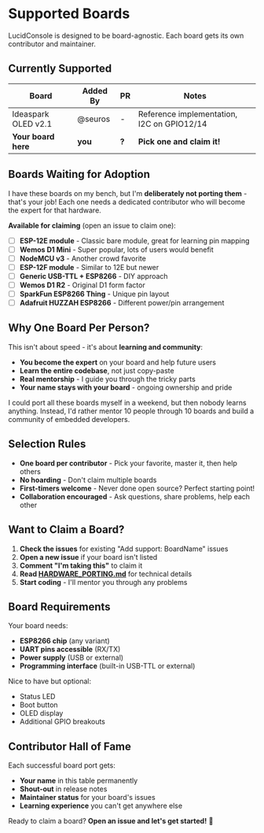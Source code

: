# Supported Boards

LucidConsole is designed to be board-agnostic. Each board gets its own contributor and maintainer.

## Currently Supported

| Board | Added By | PR | Notes |
|-------|----------|----|----|
| Ideaspark OLED v2.1 | @seuros | - | Reference implementation, I2C on GPIO12/14 |
| **Your board here** | **you** | **?** | **Pick one and claim it!** |

## Boards Waiting for Adoption

I have these boards on my bench, but I'm **deliberately not porting them** - that's your job! Each one needs a dedicated contributor who will become the expert for that hardware.

**Available for claiming** (open an issue to claim one):

- [ ] **ESP-12E module** - Classic bare module, great for learning pin mapping
- [ ] **Wemos D1 Mini** - Super popular, lots of users would benefit  
- [ ] **NodeMCU v3** - Another crowd favorite
- [ ] **ESP-12F module** - Similar to 12E but newer
- [ ] **Generic USB-TTL + ESP8266** - DIY approach
- [ ] **Wemos D1 R2** - Original D1 form factor
- [ ] **SparkFun ESP8266 Thing** - Unique pin layout
- [ ] **Adafruit HUZZAH ESP8266** - Different power/pin arrangement

## Why One Board Per Person?

This isn't about speed - it's about **learning and community**:

- **You become the expert** on your board and help future users
- **Learn the entire codebase**, not just copy-paste  
- **Real mentorship** - I guide you through the tricky parts
- **Your name stays with your board** - ongoing ownership and pride

I could port all these boards myself in a weekend, but then nobody learns anything. Instead, I'd rather mentor 10 people through 10 boards and build a community of embedded developers.

## Selection Rules

- **One board per contributor** - Pick your favorite, master it, then help others
- **No hoarding** - Don't claim multiple boards  
- **First-timers welcome** - Never done open source? Perfect starting point!
- **Collaboration encouraged** - Ask questions, share problems, help each other

## Want to Claim a Board?

1. **Check the issues** for existing "Add support: BoardName" issues
2. **Open a new issue** if your board isn't listed
3. **Comment "I'm taking this"** to claim it
4. **Read [HARDWARE_PORTING.md](HARDWARE_PORTING.md)** for technical details
5. **Start coding** - I'll mentor you through any problems

## Board Requirements

Your board needs:
- **ESP8266 chip** (any variant)
- **UART pins accessible** (RX/TX)  
- **Power supply** (USB or external)
- **Programming interface** (built-in USB-TTL or external)

Nice to have but optional:
- Status LED
- Boot button  
- OLED display
- Additional GPIO breakouts

## Contributor Hall of Fame

Each successful board port gets:
- **Your name** in this table permanently
- **Shout-out** in release notes
- **Maintainer status** for your board's issues
- **Learning experience** you can't get anywhere else

Ready to claim a board? **Open an issue and let's get started!** 🚀